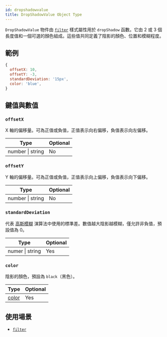 ```yaml
---
id: dropshadowvalue
title: DropShadowValue Object Type
---
```


`DropShadowValue` 物件由 [`filter`](./view-style-props.md#filter) 樣式屬性用於 `dropShadow` 函數。它由 2 或 3 個長度值和一個可選的顏色組成。這些值共同定義了陰影的顏色、位置和模糊程度。

## 範例

```js
{
  offsetX: 10,
  offsetY: -3,
  standardDeviation: '15px',
  color: 'blue',
}
```

## 鍵值與數值

### `offsetX`

X 軸的偏移量。可為正值或負值，正值表示向右偏移，負值表示向左偏移。

| Type             | Optional |
| ---------------- | -------- |
| number \| string | No       |

### `offsetY`

Y 軸的偏移量。可為正值或負值，正值表示向上偏移，負值表示向下偏移。

| Type             | Optional |
| ---------------- | -------- |
| number \| string | No       |

### `standardDeviation`

代表 [高斯模糊](https://en.wikipedia.org/wiki/Gaussian_blur) 演算法中使用的標準差。數值越大陰影越模糊，僅允許非負值，預設值為 0。

| Type            | Optional |
| --------------- | -------- |
| numer \| string | Yes      |

### `color`

陰影的顏色，預設為 `black`（黑色）。

| Type                 | Optional |
| -------------------- | -------- |
| [color](./colors.md) | Yes      |

## 使用場景

- [`filter`](./view-style-props.md#filter)
